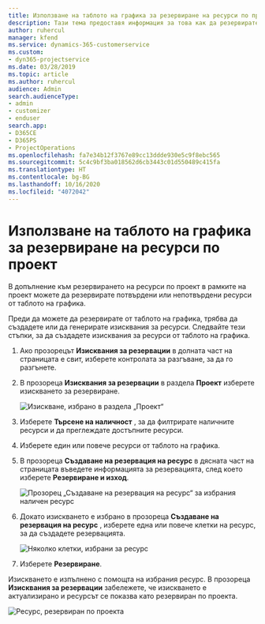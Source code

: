 ```yaml
---
title: Използване на таблото на графика за резервиране на ресурси по проект
description: Тази тема предоставя информация за това как да резервирате ресурси.
author: ruhercul
manager: kfend
ms.service: dynamics-365-customerservice
ms.custom:
- dyn365-projectservice
ms.date: 03/28/2019
ms.topic: article
ms.author: ruhercul
audience: Admin
search.audienceType:
- admin
- customizer
- enduser
search.app:
- D365CE
- D365PS
- ProjectOperations
ms.openlocfilehash: fa7e34b12f3767e89cc13ddde930e5c9f8ebc565
ms.sourcegitcommit: 5c4c9bf3ba018562d6cb3443c01d550489c415fa
ms.translationtype: HT
ms.contentlocale: bg-BG
ms.lasthandoff: 10/16/2020
ms.locfileid: "4072042"
---
```

# <a name="use-the-schedule-board-to-book-project-resources"></a>Използване на таблото на графика за резервиране на ресурси по проект

В допълнение към резервирането на ресурси по проект в рамките на проект можете да резервирате потвърдени или непотвърдени ресурси от таблото на графика.

Преди да можете да резервирате от таблото на графика, трябва да създадете или да генерирате изисквания за ресурси. Следвайте тези стъпки, за да създадете изисквания за ресурси от таблото на графика.

1. Ако прозорецът **Изисквания за резервации** в долната част на страницата е свит, изберете контролата за разгъване, за да го разгънете.
2. В прозореца **Изисквания за резервации** в раздела **Проект** изберете изискването за резервиране.

    ![Изискване, избрано в раздела „Проект“](media/Resource-Management-image73.png)

3. Изберете **Търсене на наличност** , за да филтрирате наличните ресурси и да преглеждате достъпните ресурси. 
4. Изберете един или повече ресурси от таблото на графика. 
5. В прозореца **Създаване на резервация на ресурс** в дясната част на страницата въведете информацията за резервацията, след което изберете **Резервиране и изход**.

    ![Прозорец „Създаване на резервация на ресурс“ за избрания наличен ресурс](media/Resource-Management-image74.png)

6. Докато изискването е избрано в прозореца **Създаване на резервация на ресурс** , изберете една или повече клетки на ресурс, за да създадете резервацията.

    ![Няколко клетки, избрани за ресурс](media/Resource-Management-image75.png)

7. Изберете **Резервиране**.

Изискването е изпълнено с помощта на избрания ресурс. В прозореца **Изисквания за резервации** забележете, че изискването е актуализирано и ресурсът се показва като резервиран по проекта.

![Ресурс, резервиран по проекта](media/Resource-Management-image76.png)
